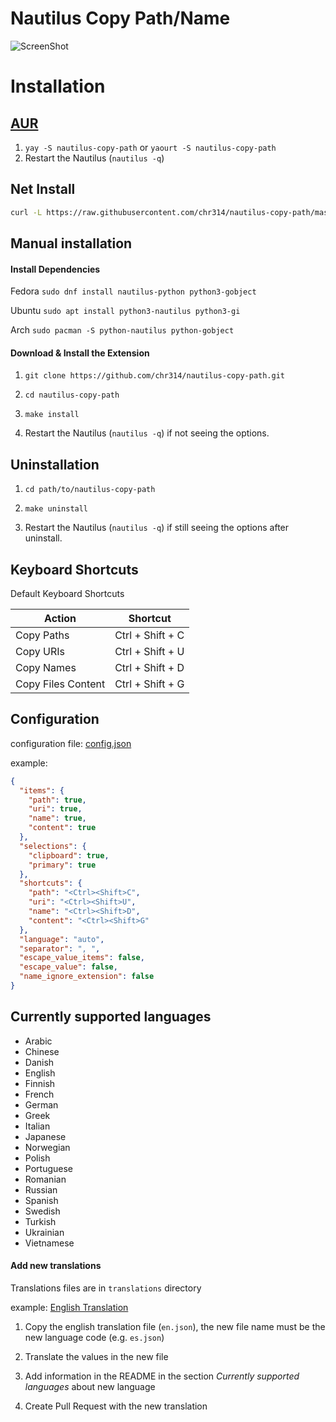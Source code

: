 # Nautilus Copy Path/Name

![ScreenShot](https://raw.githubusercontent.com/chr314/nautilus-copy-path/master/screenshot.png)

# Installation

## [AUR](https://aur.archlinux.org/packages/nautilus-copy-path/)

1. `yay -S nautilus-copy-path` or `yaourt -S nautilus-copy-path`
2. Restart the Nautilus (`nautilus -q`)

## Net Install

```bash
curl -L https://raw.githubusercontent.com/chr314/nautilus-copy-path/master/net-installer.sh | sudo bash
```

## Manual installation

#### Install Dependencies

Fedora `sudo dnf install nautilus-python python3-gobject`

Ubuntu `sudo apt install python3-nautilus python3-gi`

Arch `sudo pacman -S python-nautilus python-gobject`

#### Download & Install the Extension

1. `git clone https://github.com/chr314/nautilus-copy-path.git`

2. `cd nautilus-copy-path`

3. `make install`

4. Restart the Nautilus (`nautilus -q`) if not seeing the options.

## Uninstallation

1. `cd path/to/nautilus-copy-path`

2. `make uninstall`

3. Restart the Nautilus (`nautilus -q`) if still seeing the options after uninstall.

## Keyboard Shortcuts

Default Keyboard Shortcuts

| Action             | Shortcut         |
|--------------------|------------------|
| Copy Paths         | Ctrl + Shift + C |
| Copy URIs          | Ctrl + Shift + U |
| Copy Names         | Ctrl + Shift + D |
| Copy Files Content | Ctrl + Shift + G |

## Configuration

configuration file: [config.json](config.json)

example:

```json
{
  "items": {
    "path": true,
    "uri": true,
    "name": true,
    "content": true
  },
  "selections": {
    "clipboard": true,
    "primary": true
  },
  "shortcuts": {
    "path": "<Ctrl><Shift>C",
    "uri": "<Ctrl><Shift>U",
    "name": "<Ctrl><Shift>D",
    "content": "<Ctrl><Shift>G"
  },
  "language": "auto",
  "separator": ", ",
  "escape_value_items": false,
  "escape_value": false,
  "name_ignore_extension": false
}
```

## Currently supported languages

- Arabic
- Chinese
- Danish
- English
- Finnish
- French
- German
- Greek
- Italian
- Japanese
- Norwegian
- Polish
- Portuguese
- Romanian
- Russian
- Spanish
- Swedish
- Turkish
- Ukrainian
- Vietnamese

#### Add new translations

Translations files are in `translations` directory

example: [English Translation](translations/en.json)

1. Copy the english translation file (`en.json`), the new file name must be the new language code (e.g. `es.json`)

2. Translate the values in the new file

3. Add information in the README in the section *Currently supported languages* about new language

3. Create Pull Request with the new translation
